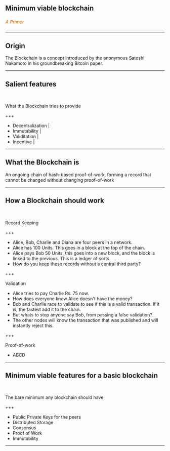 ## Minimum viable blockchain
##### <span style="font-family:Helvetica Neue; font-weight:bold"><span style="color:#e49436">A Primer</span></span>

---

## Origin
The Blockchain is a concept introduced by the anonymous Satoshi Nakamoto in his groundbreaking Bitcoin paper.

---

## Salient features

<br>

What the Blockchain tries to provide

+++

- Decentralization |
- Immutability     |
- Validitation     |
- Incentive        | 

---

## What the Blockchain is

An ongoing chain of hash-based proof-of-work, forming a record that cannot be changed without changing proof-of-work

--- 

## How a Blockchain should work

<br>

Record Keeping

+++

- Alice, Bob, Charlie and Diana are four peers in a network. 
- Alice has 100 Units. This goes in a block at the top of the chain.
- Alice pays Bob 50 Units, this goes into a new block, and the block is linked to the previous. This is a ledger of sorts.
- How do you keep these records without a central third party?

+++

Validation

- Alice tries to pay Charlie Rs. 75 now. 
- How does everyone know Alice doesn't have the money?
- Bob and Charlie race to validate to see if this is a valid transaction. If it is, the fastest add it to the chain.
- But whats to stop anyone say Bob, from passing a false validation?
- The other nodes will know the transaction that was published and will instantly reject this.

+++

Proof-of-work

- ABCD

---

## Minimum viable features for a basic blockchain

<br>

The bare minimum any blockchain should have

+++

 - Public Private Keys for the peers
 - Distributed Storage
 - Consensus 
 - Proof of Work
 - Immutability

---
